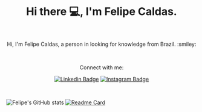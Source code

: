 <h1 align="center">Hi there 💻, I'm Felipe Caldas.</h1>
<br>
<p align="center">Hi, I'm Felipe Caldas, a person in looking for knowledge from Brazil. :smiley:</p>
<br>
<p align="center">Connect with me:</p>
<div align="center">
  
[![Linkedin Badge](https://img.shields.io/badge/LinkedIn-0077B5?style=for-the-badge&logo=linkedin&logoColor=white)](https://www.linkedin.com/in/felipe-caldas-000/)
[![Instagram Badge](https://img.shields.io/badge/Instagram-E4405F?style=for-the-badge&logo=instagram&logoColor=white)](https://www.instagram.com/felipecalldas/)
</div>
<br>

![Felipe's GitHub stats](https://github-readme-stats.vercel.app/api?username=felipecal&show_icons=true&theme=nightowl) 
[![Readme Card](https://github-readme-stats.vercel.app/api/pin/?username=felipecal&repo=FelipeCal&show_owner&theme=nightowl)](https://github.com/felipecal/FelipeCal)








<!--
**FelipeCal/FelipeCal** is a ✨ _special_ ✨ repository because its `README.md` (this file) appears on your GitHub profile.

Here are some ideas to get you started:

- 🔭 I’m currently working on ...
- 🌱 I’m currently learning ...
- 👯 I’m looking to collaborate on ...
- 🤔 I’m looking for help with ...
- 💬 Ask me about ...
- 📫 How to reach me: ...
- 😄 Pronouns: ...
- ⚡ Fun fact: ...
-->
